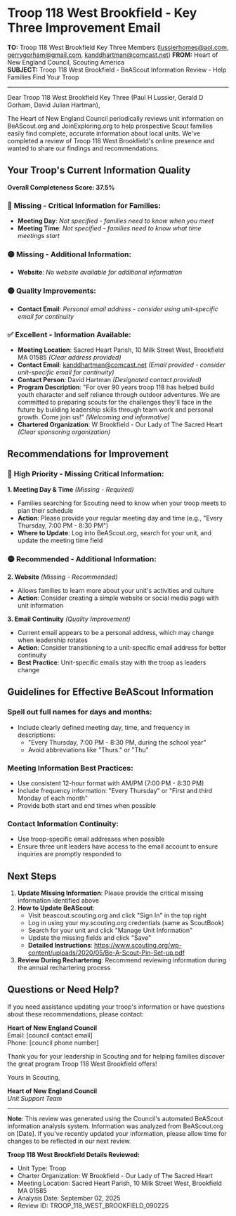 # Troop 118 West Brookfield - Key Three Improvement Email

**TO:** Troop 118 West Brookfield Key Three Members (lussierhomes@aol.com, gerrygorham@gmail.com, kanddhartman@comcast.net)
**FROM:** Heart of New England Council, Scouting America  
**SUBJECT:** Troop 118 West Brookfield - BeAScout Information Review - Help Families Find Your Troop  

---

Dear Troop 118 West Brookfield Key Three (Paul H Lussier, Gerald D Gorham, David Julian Hartman),

The Heart of New England Council periodically reviews unit information on BeAScout.org and JoinExploring.org to help prospective Scout families easily find complete, accurate information about local units. We've completed a review of Troop 118 West Brookfield's online presence and wanted to share our findings and recommendations.

## Your Troop's Current Information Quality

**Overall Completeness Score: 37.5%**

### 🔴 **Missing - Critical Information for Families:**
- **Meeting Day**: *Not specified - families need to know when you meet*
- **Meeting Time**: *Not specified - families need to know what time meetings start*

### 🟡 **Missing - Additional Information:**
- **Website**: *No website available for additional information*

### 🟡 **Quality Improvements:**
- **Contact Email**: *Personal email address - consider using unit-specific email for continuity*

### ✅ **Excellent - Information Available:**
- **Meeting Location**: Sacred Heart Parish, 10 Milk Street West, Brookfield MA 01585 *(Clear address provided)*
- **Contact Email**: kanddhartman@comcast.net *(Email provided - consider unit-specific email for continuity)*
- **Contact Person**: David Hartman *(Designated contact provided)*
- **Program Description**: "For over 90 years troop 118 has helped build youth character and self reliance through outdoor adventures. We are committed to preparing scouts for the challenges they'll face in the future by building leadership skills through team work and personal growth.  Come join us!" *(Welcoming and informative)*
- **Chartered Organization**: W Brookfield - Our Lady of The Sacred Heart *(Clear sponsoring organization)*

## Recommendations for Improvement

### 🔴 **High Priority - Missing Critical Information:**

**1. Meeting Day & Time** *(Missing - Required)*
- Families searching for Scouting need to know when your troop meets to plan their schedule
- **Action**: Please provide your regular meeting day and time (e.g., "Every Thursday, 7:00 PM - 8:30 PM")
- **Where to Update**: Log into BeAScout.org, search for your unit, and update the meeting time field

### 🟡 **Recommended - Additional Information:**

**2. Website** *(Missing - Recommended)*
- Allows families to learn more about your unit's activities and culture
- **Action**: Consider creating a simple website or social media page with unit information

**3. Email Continuity** *(Quality Improvement)*
- Current email appears to be a personal address, which may change when leadership rotates
- **Action**: Consider transitioning to a unit-specific email address for better continuity
- **Best Practice**: Unit-specific emails stay with the troop as leaders change


## Guidelines for Effective BeAScout Information

### **Spell out full names for days and months:**
- Include clearly defined meeting day, time, and frequency in descriptions:
  - "Every Thursday, 7:00 PM - 8:30 PM, during the school year"
  - Avoid abbreviations like "Thurs." or "Thu"

### **Meeting Information Best Practices:**
- Use consistent 12-hour format with AM/PM (7:00 PM - 8:30 PM)
- Include frequency information: "Every Thursday" or "First and third Monday of each month"
- Provide both start and end times when possible

### **Contact Information Continuity:**
- Use troop-specific email addresses when possible
- Ensure three unit leaders have access to the email account to ensure inquiries are promptly responded to

## Next Steps

1. **Update Missing Information**: Please provide the critical missing information identified above
2. **How to Update BeAScout**: 
   - Visit beascout.scouting.org and click "Sign In" in the top right
   - Log in using your my.scouting.org credentials (same as ScoutBook)
   - Search for your unit and click "Manage Unit Information"
   - Update the missing fields and click "Save"
   - **Detailed Instructions**: https://www.scouting.org/wp-content/uploads/2020/05/Be-A-Scout-Pin-Set-up.pdf
3. **Review During Rechartering**: Recommend reviewing information during the annual rechartering process

## Questions or Need Help?

If you need assistance updating your troop's information or have questions about these recommendations, please contact:

**Heart of New England Council**  
Email: [council contact email]  
Phone: [council phone number]

Thank you for your leadership in Scouting and for helping families discover the great program Troop 118 West Brookfield offers!

Yours in Scouting,

**Heart of New England Council**  
*Unit Support Team*

---

**Note**: This review was generated using the Council's automated BeAScout information analysis system. Information was analyzed from BeAScout.org on [Date]. If you've recently updated your information, please allow time for changes to be reflected in our next review.

**Troop 118 West Brookfield Details Reviewed:**
- Unit Type: Troop
- Charter Organization: W Brookfield - Our Lady of The Sacred Heart  
- Meeting Location: Sacred Heart Parish, 10 Milk Street West, Brookfield MA 01585
- Analysis Date: September 02, 2025
- Review ID: TROOP_118_WEST_BROOKFIELD_090225